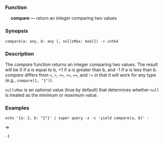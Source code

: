 ### Function

&emsp; **compare** &mdash; return an integer comparing two values

### Synopsis

```
compare(a: any, b: any [, nullsMax: bool]) -> int64
```

### Description

The _compare_ function returns an integer comparing two values. The result will
be 0 if a is equal to b, +1 if a is greater than b, and -1 if a is less than b.
_compare_ differs from `<`, `>`, `<=`, `>=`, `==`, and `!=` in that it will
work for any type (e.g., `compare(1, "1")`).

`nullsMax` is an optional value (true by default) that determines whether `null`
is treated as the minimum or maximum value.

### Examples

```mdtest-command
echo '{a: 2, b: "1"}' | super query -z -c 'yield compare(a, b)' -
```
=>
```mdtest-output
-1
```
